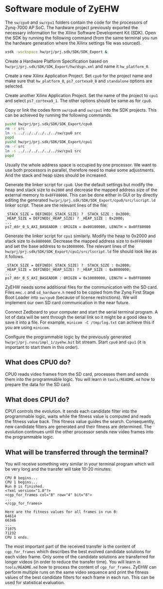 # Software module of ZyEHW

The `sw/cpu0` and `sw/cpu1` folders contain the code for the processors of
Zynq-7000 AP SoC. The hardware project previously exported the necessary
information for the Xilinx Software Development Kit (SDK). Open the SDK by
running the following command (from the same terminal you run the hardware
generation where the Xilinx settings file was sourced).
```sh
xsdk -workspace hw/prj/prj.sdk/SDK/SDK_Export &
```

Create a Hardware Platform Specification based on
`hw/prj/prj.sdk/SDK/SDK_Export/hw/dsgn.xml` and name it `hw_platform_0`.

Create a new Xilinx Application Project. Set `cpu0` for the project name and
make sure that `hw_platform_0`, `ps7_cortexa9_0` and `standalone` options
are selected.

Create another Xilinx Application Project. Set the name of the project to
`cpu1` and select `ps7_cortexa9_1`. The other options should be same as for
`cpu0`.

Copy or link the codes form `sw/cpu0` and `sw/cpu1` into the SDK projects.
This can be achieved by running the following commands.
```sh
pushd hw/prj/prj.sdk/SDK/SDK_Export/cpu0
rm -r src
ln -s ../../../../../../sw/cpu0 src
popd
pushd hw/prj/prj.sdk/SDK/SDK_Export/cpu1
rm -r src
ln -s ../../../../../../sw/cpu1 src
popd
```

Usually the whole address space is occupied by one processor. We want to use
both processors in parallel, therefore need to make some adjustments. And the
stack and heap sizes should be increased.

Generate the linker script for `cpu0`. Use the default settings but modify the
heap and stack size to `0x2000` and decrease the mapped address size of the
external memory to `0x0FF80000`. This can be done either in GUI or by directly
editing the generated `hw/prj/prj.sdk/SDK/SDK_Export/cpu0/src/lscript.ld`
linker script. These are the relevant lines of the file:
```
_STACK_SIZE = DEFINED(_STACK_SIZE) ? _STACK_SIZE : 0x2000;
_HEAP_SIZE = DEFINED(_HEAP_SIZE) ? _HEAP_SIZE : 0x2000;
...
ps7_ddr_0_S_AXI_BASEADDR : ORIGIN = 0x00100000, LENGTH = 0x0FF80000
```

Generate the linker script for `cpu1` similarly. Modify the heap to 0x2000 and
stack size to `0x8000000`. Decrease the mapped address size to `0x0FF80000`
and set the base address to `0x10080000`. The relevant lines of the
`hw/prj/prj.sdk/SDK/SDK_Export/cpu1/src/lscript.ld` file should look like
as it follows.
```
_STACK_SIZE = DEFINED(_STACK_SIZE) ? _STACK_SIZE : 0x2000;
_HEAP_SIZE = DEFINED(_HEAP_SIZE) ? _HEAP_SIZE : 0x8000000;
...
ps7_ddr_0_S_AXI_BASEADDR : ORIGIN = 0x10080000, LENGTH = 0x0FF80000
```

ZyEHW needs some additional files for the communication with the SD card.
Files `mmc.c` and `sd_hardware.h` need to be copied from the Zynq First Stage
Boot Loader into `sw/cpu0` (because of license restrictions). We will
implement our own SD card communication in the near future.

Connect Zedboard to your computer and start the serial terminal program. A lot
of data will be sent through the serial link so it might be a good idea to
save it into a file. For example, `minicom -C /tmp/log.txt` can achieve this
if you are using `minicom`.

Configure the programmable logic by the previously generated
`hw/prj/prj.runs/impl_1/zyehw.bit` bit stream. Start `cpu0` and `cpu1` (it is
important to start them in this order).

## What does CPU0 do?

CPU0 reads video frames from the SD card, processes them and sends them into
the programmable logic. You will learn in `tools/README.md` how to prepare the
data for the SD card.

## What does CPU1 do?

CPU1 controls the evolution. It sends each candidate filter into the
programmable logic, waits while the fitness value is computed and reads the
fitness value back. This fitness value guides the search. Consequently, new
candidate filters are generated and their fitness are determined. The
evolution continues until the other processor sends new video frames into the
programmable logic.

## What will be transferred through the terminal?

You will receive something very similar in your terminal program which will be
very long and the transfer will take 10-20 minutes:
```
CPU 0 begins...
CPU 1 begins...
Run 0 is finished.
<?xml version="1.0"?>
<cgp_for_frames col="8" row="4" bit="8">
...
</cgp_for_frames>

Here are the fitness values for all frames in run 0:
64614
66346
...
71075
71232
CPU 1 ends.
```

The most important part of the received transfer is the content of
`cgp_for_frames` which describes the best evolved candidate solutions for each
video frame. Only some of the candidate solutions are transferred for longer
videos (in order to reduce the transfer time). You will learn in
`tools/README.md` how to process the content of `cgp_for_frames`. ZyEHW can
perform multiple runs on the same video sequence and print the fitness values
of the best candidate filters for each frame in each run. This can be used for
statistical evaluation.
